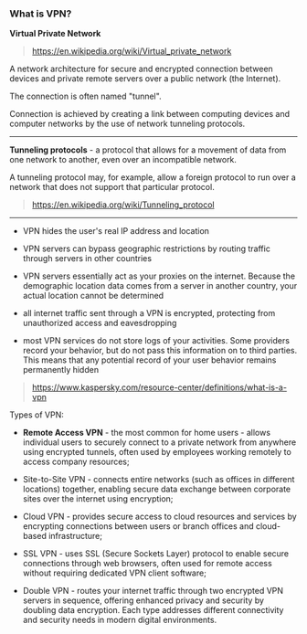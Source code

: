 ### What is VPN?

**Virtual Private Network**

> https://en.wikipedia.org/wiki/Virtual_private_network

A network architecture for secure and encrypted connection between devices and private remote servers over a public network (the Internet).

The connection is often named "tunnel".

Connection is achieved by creating a link between computing devices and computer networks by the use of network tunneling protocols.
____

**Tunneling protocols** - a protocol that allows for a movement of data from one network to another, even over an incompatible network.

A tunneling protocol may, for example, allow a foreign protocol to run over a network that does not support that particular protocol.

> https://en.wikipedia.org/wiki/Tunneling_protocol
____

- VPN hides the user's real IP address and location

- VPN servers can bypass geographic restrictions by routing traffic through servers in other countries

- VPN servers essentially act as your proxies on the internet. Because the demographic location data comes from a server in another country, your actual location cannot be determined 

- all internet traffic sent through a VPN is encrypted, protecting from unauthorized access and eavesdropping

- most VPN services do not store logs of your activities. Some providers record your behavior, but do not pass this information on to third parties. This means that any potential record of your user behavior remains permanently hidden

> https://www.kaspersky.com/resource-center/definitions/what-is-a-vpn

Types of VPN:

- **Remote Access VPN** - the most common for home users - allows individual users to securely connect to a private network from anywhere using encrypted tunnels, often used by employees working remotely to access company resources; 

- Site-to-Site VPN - connects entire networks (such as offices in different locations) together, enabling secure data exchange between corporate sites over the internet using encryption;

- Cloud VPN - provides secure access to cloud resources and services by encrypting connections between users or branch offices and cloud-based infrastructure; 

- SSL VPN - uses SSL (Secure Sockets Layer) protocol to enable secure connections through web browsers, often used for remote access without requiring dedicated VPN client software;

- Double VPN - routes your internet traffic through two encrypted VPN servers in sequence, offering enhanced privacy and security by doubling data encryption.
Each type addresses different connectivity and security needs in modern digital environments.